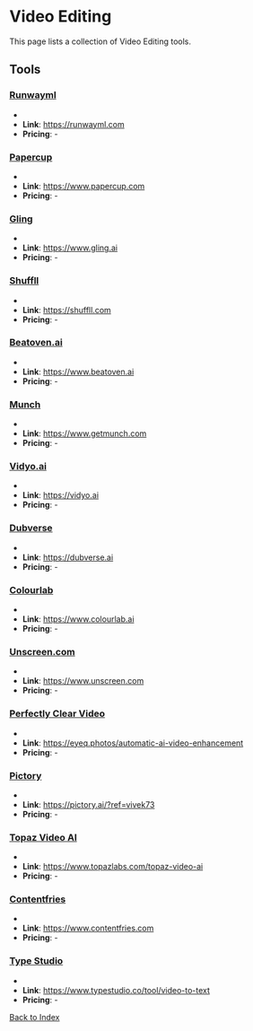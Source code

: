 # Video Editing

This page lists a collection of Video Editing tools.

## Tools

### [Runwayml](https://runwayml.com)
-
- **Link**: https://runwayml.com
- **Pricing**: -

### [Papercup](https://www.papercup.com)
-
- **Link**: https://www.papercup.com
- **Pricing**: -

### [Gling](https://www.gling.ai)
-
- **Link**: https://www.gling.ai
- **Pricing**: -

### [Shuffll](https://shuffll.com)
-
- **Link**: https://shuffll.com
- **Pricing**: -

### [Beatoven.ai](https://www.beatoven.ai)
-
- **Link**: https://www.beatoven.ai
- **Pricing**: -

### [Munch](https://www.getmunch.com)
-
- **Link**: https://www.getmunch.com
- **Pricing**: -

### [Vidyo.ai](https://vidyo.ai)
-
- **Link**: https://vidyo.ai
- **Pricing**: -

### [Dubverse](https://dubverse.ai)
-
- **Link**: https://dubverse.ai
- **Pricing**: -

### [Colourlab](https://www.colourlab.ai)
-
- **Link**: https://www.colourlab.ai
- **Pricing**: -

### [Unscreen.com](https://www.unscreen.com)
-
- **Link**: https://www.unscreen.com
- **Pricing**: -

### [Perfectly Clear Video](https://eyeq.photos/automatic-ai-video-enhancement)
-
- **Link**: https://eyeq.photos/automatic-ai-video-enhancement
- **Pricing**: -

### [Pictory](https://pictory.ai/?ref=vivek73)
-
- **Link**: https://pictory.ai/?ref=vivek73
- **Pricing**: -

### [Topaz Video AI](https://www.topazlabs.com/topaz-video-ai)
-
- **Link**: https://www.topazlabs.com/topaz-video-ai
- **Pricing**: -

### [Contentfries](https://www.contentfries.com)
-
- **Link**: https://www.contentfries.com
- **Pricing**: -

### [Type Studio](https://www.typestudio.co/tool/video-to-text)
-
- **Link**: https://www.typestudio.co/tool/video-to-text
- **Pricing**: -


[Back to Index](README.MD)